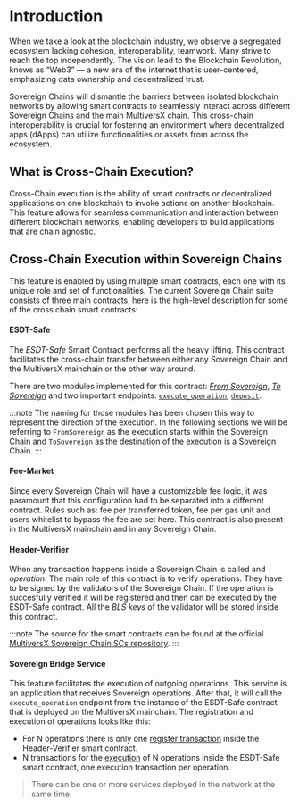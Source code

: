 # Introduction

When we take a look at the blockchain industry, we observe a segregated ecosystem lacking cohesion, interoperability, teamwork. Many strive to reach the top independently. The vision lead to the Blockchain Revolution, knows as “Web3” — a new era of the internet that is user-centered, emphasizing data ownership and decentralized trust.

Sovereign Chains will dismantle the barriers between isolated blockchain networks by allowing smart contracts to seamlessly interact across different Sovereign Chains and the main MultiversX chain.
This cross-chain interoperability is crucial for fostering an environment where decentralized apps (dApps) can utilize functionalities or assets from across the ecosystem.

## What is Cross-Chain Execution?

Cross-Chain execution is the ability of smart contracts or decentralized applications on one blockchain to invoke actions on another blockchain. This feature allows for seamless communication and interaction between different blockchain networks, enabling developers to build applications that are chain agnostic.


## Cross-Chain Execution within Sovereign Chains

This feature is enabled by using multiple smart contracts, each one with its unique role and set of functionalities. The current Sovereign Chain suite consists of three main contracts, here is the high-level description for some of the cross chain smart contracts:

#### ESDT-Safe
The *ESDT-Safe* Smart Contract performs all the heavy lifting. This contract facilitates the cross-chain transfer between either any Sovereign Chain and the MultiversX mainchain or the other way around.

There are two modules implemented for this contract: [*From Sovereign*](from-sovereign.md), [*To Sovereign*](to-sovereign.md) and two important endpoints: [`execute_operation`](from-sovereign.md#executing-an-operation), [`deposit`](to-sovereign.md#deposit-tokens).

:::note
The naming for those modules has been chosen this way to represent the direction of the execution. In the following sections we will be referring to `FromSovereign` as the execution starts within the Sovereign Chain and `ToSovereign` as the destination of the execution is a Sovereign Chain. 
:::

#### Fee-Market
Since every Sovereign Chain will have a customizable fee logic, it was paramount that this configuration had to be separated into a different contract. Rules such as: fee per transferred token, fee per gas unit and users whitelist to bypass the fee are set here. This contract is also present in the MultiversX mainchain and in any Sovereign Chain.

#### Header-Verifier
When any transaction happens inside a Sovereign Chain is called and *operation*. The main role of this contract is to verify operations. They have to be signed by the validators of the Sovereign Chain. If the operation is succesfully verified it will be registered and then can be executed by the ESDT-Safe contract. All the *BLS keys* of the validator will be stored inside this contract.

:::note
The source for the smart contracts can be found at the official [MultiversX Sovereign Chain SCs repository](https://github.com/multiversx/mx-sovereign-sc). 
:::

#### Sovereign Bridge Service
This feature facilitates the execution of outgoing operations. This service is an application that receives Sovereign operations. After that, it will call the `execute_operation` endpoint from the instance of the ESDT-Safe contract that is deployed on the MultiversX mainchain. The registration and execution of operations looks like this:

- For N operations there is only one [register transaction](from-sovereign.md#registering-a-set-of-operations) inside the Header-Verifier smart contract.
- N transactions for the [execution](from-sovereign.md#executing-an-operation) of N operations inside the ESDT-Safe smart contract, one execution transaction per operation.

> There can be one or more services deployed in the network at the same time.
